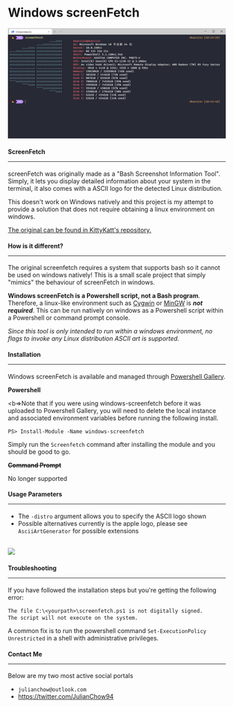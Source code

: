 # Windows screenFetch

<img src="screenshots/modified.png"/>

#### ScreenFetch <hr>

screenFetch was originally made as a "Bash Screenshot Information Tool". Simply, it lets you display detailed information about your system in the terminal, it also comes with a ASCII logo for the detected Linux distribution.

This doesn't work on Windows natively and this project is my attempt to provide a solution that does not require obtaining a linux environment on windows.

<a href="https://github.com/KittyKatt/screenFetch"> The original can be found in KittyKatt's repository.</a>

#### How is it different? <hr>
The original screenfetch requires a system that supports bash so it cannot be used on windows natively! This is a small scale project that simply "mimics" the behaviour of screenFetch in windows. 

**Windows screenFetch is a Powershell script, not a Bash program**. Therefore, a linux-like environment such as <a href="https://www.cygwin.com/"> Cygwin</a> or <a href="http://www.mingw.org/wiki/msys">MinGW</a> is ***not required***. This can be run natively on windows as a Powershell script within a Powershell or command prompt console.

*Since this tool is only intended to run within a windows environment, no flags to invoke any Linux distribution ASCII art is supported.*

#### Installation <hr>

Windows screenFetch is available and managed through <a href="https://www.powershellgallery.com/packages/windows-screenfetch">Powershell Gallery</a>. 

<b>Powershell</b>

<b=>Note</b> that if you were using windows-screenfetch before it was uploaded to Powershell Gallery, you will need to delete the local instance and associated environment variables before running the following install.

    PS> Install-Module -Name windows-screenfetch

Simply run the <code>Screenfetch</code> command after installing the module and you should be good to go.




<b>~~Command Prompt~~</b>

No longer supported

#### Usage Parameters <hr>
- The `-distro` argument allows you to specify the ASCII logo shown
- Possible alternatives currently is the apple logo, please see `AsciiArtGenerator` for possible extensions

<br>
<img src="screenshots/mac.png">

#### Troubleshooting <hr>
If you have followed the installation steps but you're getting the following error:

```
The file C:\<yourpath>\screenfetch.ps1 is not digitally signed. 
The script will not execute on the system.
```

A common fix is to run the powershell command `Set-ExecutionPolicy Unrestricted` in a shell with administrative privileges.


#### Contact Me <hr>
Below are my two most active social portals

- `julianchow@outlook.com`
- https://twitter.com/JulianChow94
